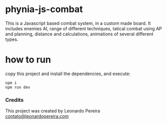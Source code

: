 # phynia-js-combat

This is a Javascript based combat system, in a custom made board. It includes enemies AI, range of different techniques, tatical combat using AP and planning, distance and calculations, animations of several different types.

# how to run
copy this project and install the dependencies, and execute:
```
npm i
npm run dev
```

### Credits
This project was created by Leonardo Pereira <contato@leonardopereira.com>